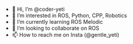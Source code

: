 - 👋 Hi, I’m @coder-yeti
- 👀 I’m interested in ROS, Python, CPP, Robotics
- 🌱 I’m currently learning ROS Melodic
- 💞️ I’m looking to collaborate on ROS
- 📫 How to reach me on Insta (@gentle_yeti)

<!---
coder-yeti/coder-yeti is a ✨ special ✨ repository because its `README.md` (this file) appears on your GitHub profile.
You can click the Preview link to take a look at your changes.
--->
